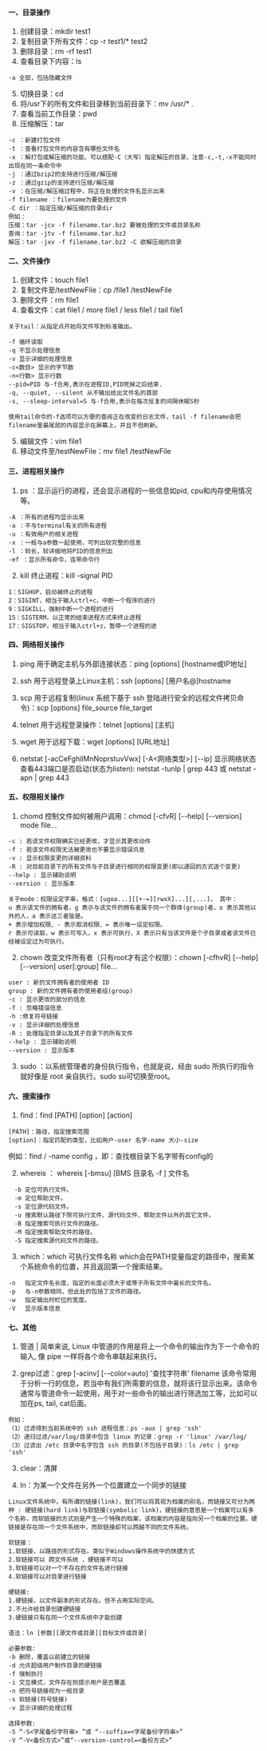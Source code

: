 

#### 一、目录操作
1. 创建目录：mkdir test1
2. 复制目录下所有文件：cp -r test1/* test2
3. 删除目录：rm -rf test1
4. 查看目录下内容：ls
```
-a 全部，包括隐藏文件
```
5. 切换目录：cd
6. 将/usr下的所有文件和目录移到当前目录下：mv /usr/*  .
7. 查看当前工作目录：pwd
8. 压缩解压：tar
```
-c ：新建打包文件
-t ：查看打包文件的内容含有哪些文件名
-x ：解打包或解压缩的功能，可以搭配-C（大写）指定解压的目录，注意-c,-t,-x不能同时出现在同一条命令中
-j ：通过bzip2的支持进行压缩/解压缩
-z ：通过gzip的支持进行压缩/解压缩
-v ：在压缩/解压缩过程中，将正在处理的文件名显示出来
-f filename ：filename为要处理的文件
-C dir ：指定压缩/解压缩的目录dir
例如：
压缩：tar -jcv -f filename.tar.bz2 要被处理的文件或目录名称
查询：tar -jtv -f filename.tar.bz2
解压：tar -jxv -f filename.tar.bz2 -C 欲解压缩的目录
```

#### 二、文件操作
1. 创建文件：touch file1
2. 复制文件至/testNewFile：cp /file1 /testNewFile 
3. 删除文件：rm file1
4. 查看文件：cat file1 / more file1 / less file1 / tail file1
```
关于tail：从指定点开始将文件写到标准输出。

-f 循环读取
-q 不显示处理信息
-v 显示详细的处理信息
-c<数目> 显示的字节数
-n<行数> 显示行数
--pid=PID 与-f合用,表示在进程ID,PID死掉之后结束. 
-q, --quiet, --silent 从不输出给出文件名的首部 
-s, --sleep-interval=S 与-f合用,表示在每次反复的间隔休眠S秒 

使用tail命令的-f选项可以方便的查阅正在改变的日志文件，tail -f filename会把filename里最尾部的内容显示在屏幕上，并且不但刷新。
```
5. 编辑文件：vim file1
6. 移动文件至/testNewFile：mv file1 /testNewFile

#### 三、进程相关操作
1. ps ：显示运行的进程，还会显示进程的一些信息如pid, cpu和内存使用情况等。
```
-A ：所有的进程均显示出来
-a ：不与terminal有关的所有进程
-u ：有效用户的相关进程
-x ：一般与a参数一起使用，可列出较完整的信息
-l ：较长，较详细地将PID的信息列出
-ef ：显示所有命令，连带命令行
```
2. kill 终止进程：kill -signal PID
```
1：SIGHUP，启动被终止的进程
2：SIGINT，相当于输入ctrl+c，中断一个程序的进行
9：SIGKILL，强制中断一个进程的进行
15：SIGTERM，以正常的结束进程方式来终止进程
17：SIGSTOP，相当于输入ctrl+z，暂停一个进程的进
```

#### 四、网络相关操作
1. ping 用于确定主机与外部连接状态：ping [options] [hostname或IP地址]

2. ssh 用于远程登录上Linux主机：ssh [options] [用户名@]hostname

3. scp 用于远程复制(linux 系统下基于 ssh 登陆进行安全的远程文件拷贝命令)：scp [options] file_source file_target 

4. telnet 用于远程登录操作：telnet [options] [主机]

5. wget 用于远程下载：wget [options] [URL地址]

6. netstat [-acCeFghilMnNoprstuvVwx] [-A<网络类型>] [--ip] 显示网络状态
 查看443端口是否启动(状态为listen): netstat -tunlp | grep 443 或 netstat -apn | grep 443

#### 五、权限相关操作
1. chomd 控制文件如何被用户调用：chmod [-cfvR] [--help] [--version] mode file...
```
-c : 若该文件权限确实已经更改，才显示其更改动作
-f : 若该文件权限无法被更改也不要显示错误讯息
-v : 显示权限变更的详细资料
-R : 对目前目录下的所有文件与子目录进行相同的权限变更(即以递回的方式逐个变更)
--help : 显示辅助说明
--version : 显示版本

关于mode：权限设定字串，格式：[ugoa...][[+-=][rwxX]...][,...]， 其中：
u 表示该文件的拥有者，g 表示与该文件的拥有者属于同一个群体(group)者，o 表示其他以外的人，a 表示这三者皆是。
+ 表示增加权限、- 表示取消权限、= 表示唯一设定权限。
r 表示可读取，w 表示可写入，x 表示可执行，X 表示只有当该文件是个子目录或者该文件已经被设定过为可执行。
```
2. chown 改变文件所有者（只有root才有这个权限）：chown [-cfhvR] [--help] [--version] user[:group] file...

```
user : 新的文件拥有者的使用者 ID
group : 新的文件拥有者的使用者组(group)
-c : 显示更改的部分的信息
-f : 忽略错误信息
-h :修复符号链接
-v : 显示详细的处理信息
-R : 处理指定目录以及其子目录下的所有文件
--help : 显示辅助说明
--version : 显示版本
```
3. sudo ：以系统管理者的身份执行指令，也就是说，经由 sudo 所执行的指令就好像是 root 亲自执行。sudo su可切换至root。 

#### 六、搜索操作
1. find：find [PATH] [option] [action]
```
[PATH]：路径，指定搜索范围
[option]：指定匹配的类型，比如用户-user 名字-name 大小-size
```
例如：find / -name config ，即：查找根目录下名字带有config的

2. whereis ： whereis [-bmsu] [BMS 目录名 -f ] 文件名
```
　-b 定位可执行文件。
　-m 定位帮助文件。
　-s 定位源代码文件。
　-u 搜索默认路径下除可执行文件、源代码文件、帮助文件以外的其它文件。
　-B 指定搜索可执行文件的路径。
　-M 指定搜索帮助文件的路径。
　-S 指定搜索源代码文件的路径。
```

3. which：which 可执行文件名称 
which会在PATH变量指定的路径中，搜索某个系统命令的位置，并且返回第一个搜索结果。
```
-n 　指定文件名长度，指定的长度必须大于或等于所有文件中最长的文件名。
-p 　与-n参数相同，但此处的包括了文件的路径。
-w 　指定输出时栏位的宽度。
-V 　显示版本信息
```

#### 七、其他
1. 管道 | 
简单来说, Linux 中管道的作用是将上一个命令的输出作为下一个命令的输入, 像 pipe 一样将各个命令串联起来执行。

2. grep过滤：grep [-acinv] [--color=auto] '查找字符串' filename
该命令常用于分析一行的信息，若当中有我们所需要的信息，就将该行显示出来。该命令通常与管道命令一起使用，用于对一些命令的输出进行筛选加工等，比如可以加在ps, tail, cat后面。
```
例如：
（1）过滤得到当前系统中的 ssh 进程信息：ps -aux | grep 'ssh'
（2）递归过滤/var/log/目录中包含 linux 的记录：grep -r 'linux' /var/log/
（3）过滤出 /etc 目录中名字包含 ssh 的目录(不包括子目录)：ls /etc | grep 'ssh'
```

3. clear：清屏

4. ln：为某一个文件在另外一个位置建立一个同步的链接
```
Linux文件系统中，有所谓的链接(link)，我们可以将其视为档案的别名，而链接又可分为两种 : 硬链接(hard link)与软链接(symbolic link)，硬链接的意思是一个档案可以有多个名称，而软链接的方式则是产生一个特殊的档案，该档案的内容是指向另一个档案的位置。硬链接是存在同一个文件系统中，而软链接却可以跨越不同的文件系统。

软链接：
1.软链接，以路径的形式存在。类似于Windows操作系统中的快捷方式
2.软链接可以 跨文件系统 ，硬链接不可以
3.软链接可以对一个不存在的文件名进行链接
4.软链接可以对目录进行链接

硬链接:
1.硬链接，以文件副本的形式存在。但不占用实际空间。
2.不允许给目录创建硬链接
3.硬链接只有在同一个文件系统中才能创建

语法：ln [参数][源文件或目录][目标文件或目录]

必要参数:
-b 删除，覆盖以前建立的链接
-d 允许超级用户制作目录的硬链接
-f 强制执行
-i 交互模式，文件存在则提示用户是否覆盖
-n 把符号链接视为一般目录
-s 软链接(符号链接)
-v 显示详细的处理过程

选择参数:
-S “-S<字尾备份字符串> ”或 “--suffix=<字尾备份字符串>”
-V “-V<备份方式>”或“--version-control=<备份方式>”
```